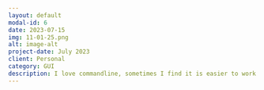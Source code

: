 ```yaml
---
layout: default
modal-id: 6
date: 2023-07-15
img: 11-01-25.png
alt: image-alt
project-date: July 2023
client: Personal
category: GUI
description: I love commandline, sometimes I find it is easier to work from commandline than using a mouse, this is how sometimes I like my setup.
---
```

